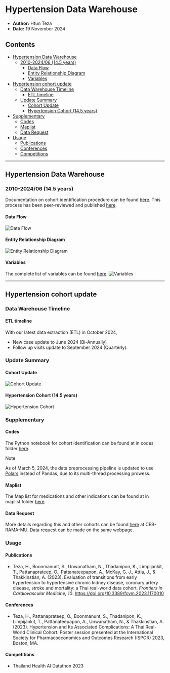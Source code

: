 # Hypertension Data Warehouse

- **Author:** Htun Teza
- **Date:** 19 November 2024

## Contents
- [Hypertension Data Warehouse](#hypertension-data-warehouse)
  - [2010-2024/06 (14.5 years)](#2010-202406-145-years)
    - [Data Flow](#data-flow)
    - [Entity Relationship Diagram](#entity-relationship-diagram)
    - [Variables](#variables)
- [Hypertension cohort update](#hypertension-cohort-update)
  - [Data Warehouse Timeline](#data-warehouse-timeline)
    - [ETL timeline](#etl-timeline)
  - [Update Summary](#update-summary)
    - [Cohort Update](#cohort-update)
    - [Hypertension Cohort (14.5 years)](#hypertension-cohort-145-years)
- [Supplementary](#supplementary)
    - [Codes](#codes)
    - [Maplist](#codes)
    - [Data Request](#data-request) 
- [Usage](#usage)
    - [Publications](#publications)
    - [Conferences](#conferences)
    - [Competitions](#competitions)
---

## Hypertension Data Warehouse

### 2010-2024/06 (14.5 years)

Documentation on cohort identification procedure can be found [here](cohort_identification.md). This process has been peer-reviewed and published [here](https://doi.org/10.3389/fcvm.2023.1170010).

#### Data Flow

![Data Flow](images/dataflow/2010_202406.png)

#### Entity Relationship Diagram

![Entity Relationship Diagram](images/dataflow/ERD_2010_202406.png)

#### Variables

The complete list of variables can be found [here](https://docs.google.com/spreadsheets/u/1/d/1It8kMRhzvF-0NKo4eS0fkmqhYims3VlJ/edit?usp=sharing&ouid=109222607639327289784&rtpof=true&sd=true).
![Variables](images/dataflow/variables_2010_2022.png)

---

## Hypertension cohort update

### Data Warehouse Timeline

#### ETL timeline

With our latest data extraction (ETL) in October 2024,

- New case update to June 2024 (Bi-Annually)
- Follow up visits update to September 2024 (Quarterly).

### Update Summary

#### Cohort Update

![Cohort Update](images/dataflow/update_202406.png)

#### Hypertension Cohort (14.5 years)

![Hypertension Cohort](images/dataflow/2010_202406.png)

### Supplementary

#### Codes
The Python notebook for cohort identification can be found at in codes folder [here](codes/cohort_identification.ipynb).

> [!NOTE]  
> As of March 5, 2024, the data preprocessing pipeline is updated to use [Polars](https://github.com/pola-rs/polars) instead of Pandas, due to its multi-thread processing prowess. 

#### Maplist
The Map list for medications and other indications can be found at in maplist folder [here](maplist/cohort_anti_HT.xlsx).

#### Data Request
More details regarding this and other cohorts can be found [here](https://www.rama.mahidol.ac.th/ceb/CEBdatawarehouse/Data/HT) at CEB-RAMA-MU. Data request can be made on the same webpage.

### Usage

#### Publications
- Teza, H., Boonmanunt, S., Unwanatham, N., Thadanipon, K., Limpijankit, T., Pattanaprateep, O., Pattanateepapon, A., McKay, G. J., Attia, J., & Thakkinstian, A. (2023). Evaluation of transitions from early hypertension to hypertensive chronic kidney disease, coronary artery disease, stroke and mortality: a Thai real-world data cohort. *Frontiers in Cardiovascular Medicine, 10*. https://doi.org/10.3389/fcvm.2023.1170010

#### Conferences
- Teza, H., Pattanaprateep, O., Boonmanunt, S., Thadanipon, K., Limpijankit, T., Pattanateepapon, A., Unwanatham, N., & Thakkinstian, A. (2023). Hypertension and Its Associated Complications: A Thai Real-World Clinical Cohort. Poster session presented at the International Society for Pharmacoeconomics and Outcomes Research (ISPOR) 2023, Boston, MA.

#### Competitions
- Thailand Health AI Datathon 2023
